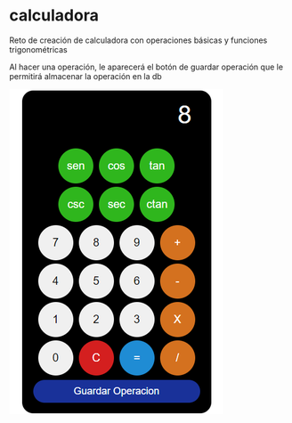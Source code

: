 # calculadora


Reto de creación de calculadora con operaciones básicas y funciones trigonométricas

Al hacer una operación, le aparecerá el botón de guardar operación que le permitirá almacenar la operación en la db

![Vista](./assets/img/vista-2.PNG)
